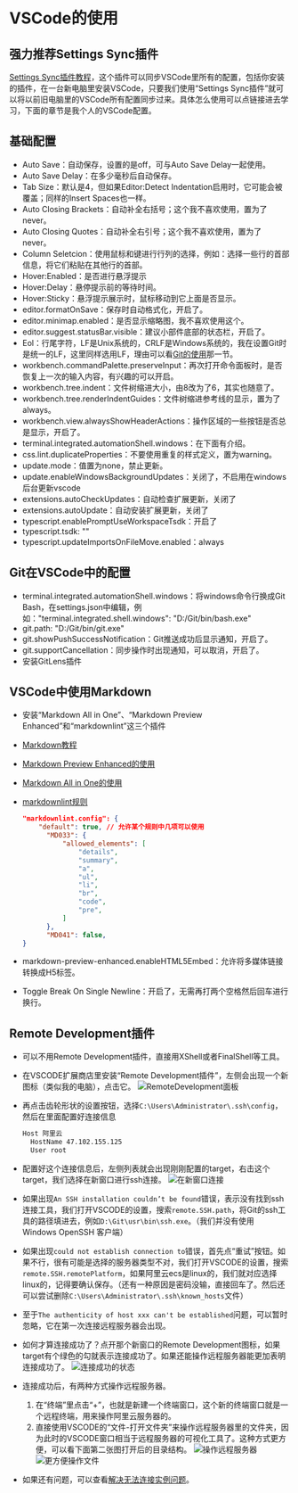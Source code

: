 # VSCode的使用

## 强力推荐Settings Sync插件

[Settings Sync插件教程](https://www.jianshu.com/p/b4f9e4826fd1)，这个插件可以同步VSCode里所有的配置，包括你安装的插件，在一台新电脑里安装VSCode，只要我们使用“Settings Sync插件”就可以将以前旧电脑里的VSCode所有配置同步过来。具体怎么使用可以点链接进去学习，下面的章节是我个人的VSCode配置。

## 基础配置

- Auto Save：自动保存，设置的是off，可与Auto Save Delay一起使用。
- Auto Save Delay：在多少毫秒后自动保存。
- Tab Size：默认是4，但如果Editor:Detect Indentation启用时，它可能会被覆盖；同样的Insert Spaces也一样。
- Auto Closing Brackets：自动补全右括号；这个我不喜欢使用，置为了never。
- Auto Closing Quotes：自动补全右引号；这个我不喜欢使用，置为了never。
- Column Seletcion：使用鼠标和键进行行列的选择，例如：选择一些行的首部信息，将它们粘贴在其他行的首部。
- Hover:Enabled：是否进行悬浮提示
- Hover:Delay：悬停提示前的等待时间。
- Hover:Sticky：悬浮提示展示时，鼠标移动到它上面是否显示。
- editor.formatOnSave：保存时自动格式化，开启了。
- editor.minimap.enabled：是否显示缩略图，我不喜欢使用这个。
- editor.suggest.statusBar.visible：建议小部件底部的状态栏，开启了。
- Eol：行尾字符，LF是Unix系统的，CRLF是Windows系统的，我在设置Git时是统一的LF，这里同样选用LF，理由可以看[Git的使用](./Git的使用.md)那一节。
- workbench.commandPalette.preserveInput：再次打开命令面板时，是否恢复上一次的输入内容，有兴趣的可以开启。
- workbench.tree.indent：文件树缩进大小，由8改为了6，其实也随意了。
- workbench.tree.renderIndentGuides：文件树缩进参考线的显示，置为了always。
- workbench.view.alwaysShowHeaderActions：操作区域的一些按钮是否总是显示，开启了。
- terminal.integrated.automationShell.windows：在下面有介绍。
- css.lint.duplicateProperties：不要使用重复的样式定义，置为warning。
- update.mode：值置为none，禁止更新。
- update.enableWindowsBackgroundUpdates：关闭了，不启用在windows后台更新vscode
- extensions.autoCheckUpdates：自动检查扩展更新，关闭了
- extensions.autoUpdate：自动安装扩展更新，关闭了
- typescript.enablePromptUseWorkspaceTsdk：开启了
- typescript.tsdk: ""
- typescript.updateImportsOnFileMove.enabled：always

## Git在VSCode中的配置

- terminal.integrated.automationShell.windows：将windows命令行换成Git Bash，在settings.json中编辑，例如："terminal.integrated.shell.windows": "D:/Git/bin/bash.exe"
- git.path: "D:/Git/bin/git.exe"
- git.showPushSuccessNotification：Git推送成功后显示通知，开启了。
- git.supportCancellation：同步操作时出现通知，可以取消，开启了。
- 安装GitLens插件

## VSCode中使用Markdown

- 安装“Markdown All in One”、“Markdown Preview Enhanced”和“markdownlint”这三个插件
- [Markdown教程](https://shd101wyy.github.io/markdown-preview-enhanced/#/zh-cn/markdown-basics)
- [Markdown Preview Enhanced的使用](https://shd101wyy.github.io/markdown-preview-enhanced/#/zh-cn/)
- [Markdown All in One的使用](https://github.com/yzhang-gh/vscode-markdown)
- [markdownlint规则](https://github.com/DavidAnson/markdownlint/blob/master/doc/Rules.md)
  
  ```json
  "markdownlint.config": {
      "default": true, // 允许某个规则中几项可以使用
        "MD033": {
            "allowed_elements": [
                "details",
                "summary",
                "a",
                "ul",
                "li",
                "br",
                "code",
                "pre",
            ]
        },
        "MD041": false,
  }
  ```

- markdown-preview-enhanced.enableHTML5Embed：允许将多媒体链接转换成H5标签。
- Toggle Break On Single Newline：开启了，无需再打两个空格然后回车进行换行。

## Remote Development插件

- 可以不用Remote Development插件，直接用XShell或者FinalShell等工具。
- 在VSCODE扩展商店里安装“Remote Development插件”，左侧会出现一个新图标（类似我的电脑），点击它。
    ![RemoteDevelopment面板](./img/VSCode的使用/RemoteDevelopment面板.png)  
- 再点击齿轮形状的设置按钮，选择`C:\Users\Administrator\.ssh\config`，然后在里面配置好连接信息

    ```txt
    Host 阿里云
      HostName 47.102.155.125
      User root
    ```

- 配置好这个连接信息后，左侧列表就会出现刚刚配置的target，右击这个target，我们选择在新窗口进行ssh连接。
    ![在新窗口连接](./img/VSCode的使用/在新窗口连接.png)  
- 如果出现`An SSH installation couldn’t be found`错误，表示没有找到ssh连接工具，我们打开VSCODE的设置，搜索`remote.SSH.path`，将Git的ssh工具的路径填进去，例如`D:\Git\usr\bin\ssh.exe`。（我们并没有使用 Windows OpenSSH 客户端）
- 如果出现`could not establish connection to`错误，首先点“重试”按钮。如果不行，很有可能是选择的服务器类型不对，我们打开VSCODE的设置，搜索`remote.SSH.remotePlatform`，如果阿里云ecs是linux的，我们就对应选择linux的，记得要确认保存。（还有一种原因是密码没输，直接回车了。然后还可以尝试删除`C:\Users\Administrator\.ssh\known_hosts`文件）
- 至于`The authenticity of host xxx can't be established`问题，可以暂时忽略，它在第一次连接远程服务器会出现。
- 如何才算连接成功了？点开那个新窗口的Remote Development图标，如果target有个绿色的勾就表示连接成功了。如果还能操作远程服务器能更加表明连接成功了。
    ![连接成功的状态](./img/VSCode的使用/连接成功的状态.png)  
- 连接成功后，有两种方式操作远程服务器。
  1. 在“终端”里点击“+”，也就是新建一个终端窗口，这个新的终端窗口就是一个远程终端，用来操作阿里云服务器的。
  2. 直接使用VSCODE的“文件-打开文件夹”来操作远程服务器里的文件夹，因为此时的VSCODE窗口相当于远程服务器的可视化工具了。这种方式更方便，可以看下面第二张图打开后的目录结构。
      ![操作远程服务器](./img/VSCode的使用/操作远程服务器.png)  
      ![更方便操作文件](./img/VSCode的使用/更方便操作文件.png)  
- 如果还有问题，可以查看[解决无法连接实例问题](https://help.aliyun.com/document_detail/127814.htm)。
